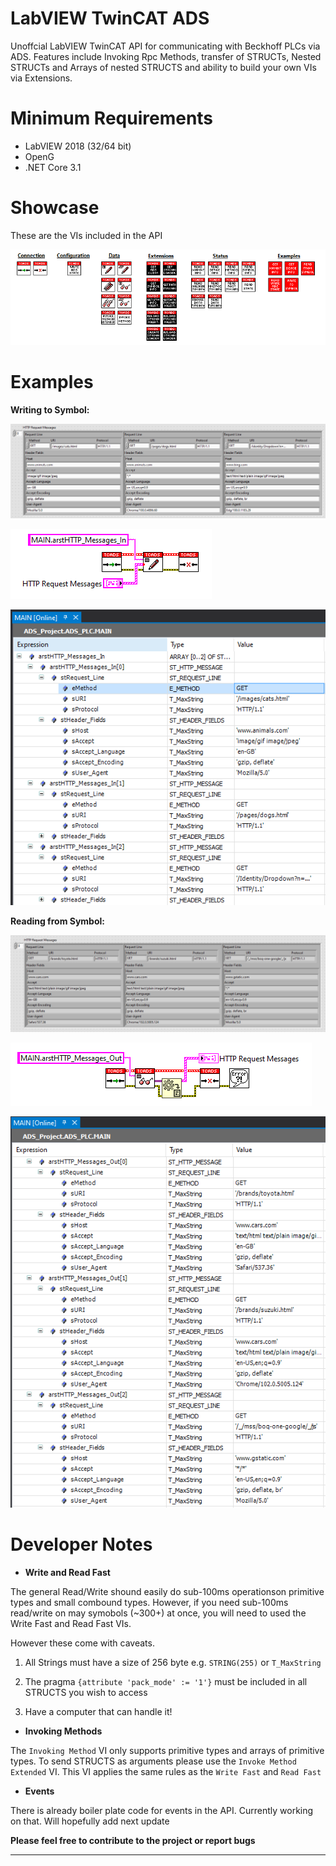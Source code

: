 # LabVIEW TwinCAT ADS
Unoffcial LabVIEW TwinCAT API for communicating with Beckhoff PLCs via ADS. Features include Invoking Rpc Methods, transfer of STRUCTs, Nested STRUCTs and Arrays of nested STRUCTS and ability to build your own VIs via Extensions. 


# Minimum Requirements
* LabVIEW 2018 (32/64 bit)
* OpenG
* .NET Core 3.1

# Showcase
These are the VIs included in the API

![Block Diagram](./assets/images/showcase.PNG)

# Examples

 **Writing to Symbol:**

![Front Panel](./assets/images/write%20to%20symbol.vi-front-panel.png)

![Block Diagram](./assets/images/write%20to%20symbol.vi-block-diagram.png)

![TwinCAT XAE Shell](./assets/images/write%20to%20symbol.vi-tcxaeshell.png)

 **Reading from Symbol:**

![Front Panel](./assets/images/read%20from%20symbol.vi-front-panel.png)

![Block Diagram](./assets/images/read%20from%20symbol.vi-block-diagram.png)

![TwinCAT XAE Shell](./assets/images/write%20from%20symbol.vi-tcxaeshell.png)


# Developer Notes

* **Write and Read Fast**

The general Read/Write shound easily do sub-100ms operationson primitive types and small combound types. However, if you need sub-100ms read/write on may symobols (~300+) at once, you will need to used the Write Fast and Read Fast VIs.

However these come with caveats.

1. All Strings must have a size of 256 byte e.g. `STRING(255)` or `T_MaxString` 

2. The pragma `{attribute 'pack_mode' := '1'}` must be included in all STRUCTS you wish to access

3. Have a computer that can handle it!

* **Invoking Methods**

The `Invoking Method` VI only supports primitive types and arrays of primitive types.
To send STRUCTS as arguments please use the `Invoke Method Extended` VI. This VI applies the same rules as the `Write Fast` and `Read Fast`

* **Events**

There is already boiler plate code for events in the API. Currently working on that. Will hopefully add next update

**Please feel free to contribute to the project or report bugs**
- - - -
